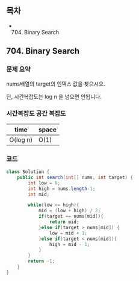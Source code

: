 ## 목차
- 704. Binary Search






## 704. Binary Search
### 문제 요약
nums배열의 target의 인덱스 값을 찾으시오.

단, 시간복잡도는 log n 을 넘으면 안됩니다.

### 시간복잡도 공간 복잡도
| time | space |
|------|-------|
| O(log n) | O(1)  |

### 코드
```java
class Solution {
    public int search(int[] nums, int target) {
        int low = 0;
        int high = nums.length-1;
        int mid;

        while(low <= high){
            mid = (low + high) / 2;
            if(target == nums[mid]){
                return mid;
            }else if(target > nums[mid]) {
                low = mid + 1;
            }else if(target < nums[mid]){
                high = mid - 1;
            }
        }
        return -1;
    }
}
```
